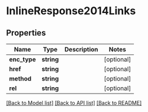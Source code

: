 # InlineResponse2014Links

## Properties
Name | Type | Description | Notes
------------ | ------------- | ------------- | -------------
**enc_type** | **string** |  | [optional] 
**href** | **string** |  | [optional] 
**method** | **string** |  | [optional] 
**rel** | **string** |  | [optional] 

[[Back to Model list]](../README.md#documentation-for-models) [[Back to API list]](../README.md#documentation-for-api-endpoints) [[Back to README]](../README.md)


